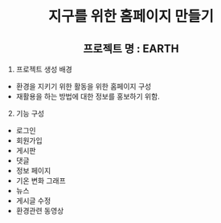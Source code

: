 <div align="center"><h1>지구를 위한 홈페이지 만들기</h1></div>


<div align="center"><h2> 프로젝트 명 : EARTH</h2></div>


1. 프로젝트 생성 배경
  - 환경을 지키기 위한 활동을 위한 홈페이지 구성
  - 재활용을 하는 방법에 대한 정보를 홍보하기 위함.

2. 기능 구성
  - 로그인
  - 회원가입
  - 게시판
  - 댓글
  - 정보 페이지
  - 기온 변화 그래프
  - 뉴스
  - 게시글 수정
  - 환경관련 동영상



